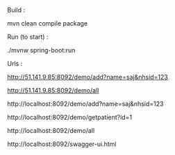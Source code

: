Build : 

mvn clean compile package

Run (to start) :

./mvnw spring-boot:run

Urls :

http://51.141.9.85:8092/demo/add?name=saj&nhsid=123

http://51.141.9.85:8092/demo/all

http://localhost:8092/demo/add?name=saj&nhsid=123

http://localhost:8092/demo/getpatient?id=1

http://localhost:8092/demo/all

http://localhost:8092/swagger-ui.html
